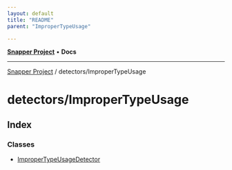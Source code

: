 ```yaml
---
layout: default
title: "README"
parent: "ImproperTypeUsage"

---
```

[**Snapper Project**](../../README.md) • **Docs**

***

[Snapper Project](../../README.md) / detectors/ImproperTypeUsage

# detectors/ImproperTypeUsage

## Index

### Classes

- [ImproperTypeUsageDetector](classes/ImproperTypeUsageDetector.md)
